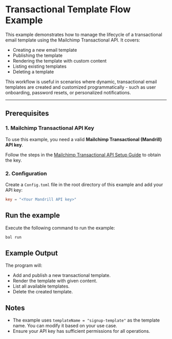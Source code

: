 # Transactional Template Flow Example

This example demonstrates how to manage the lifecycle of a transactional email template using the Mailchimp Transactional API. It covers:

- Creating a new email template
- Publishing the template
- Rendering the template with custom content
- Listing existing templates
- Deleting a template

This workflow is useful in scenarios where dynamic, transactional email templates are created and customized programmatically - such as user onboarding, password resets, or personalized notifications.

---

## Prerequisites

### 1. Mailchimp Transactional API Key

To use this example, you need a valid **Mailchimp Transactional (Mandrill) API key**.

Follow the steps in the [Mailchimp Transactional API Setup Guide](https://github.com/ballerina-platform/module-ballerinax-mailchimp.transactional/tree/main/README.md#setup-guide) to obtain the key.

### 2. Configuration

Create a `Config.toml` file in the root directory of this example and add your API key:

```toml
key = "<Your Mandrill API key>"
```

## Run the example

Execute the following command to run the example:

```bash
bal run
```

## Example Output

The program will:

- Add and publish a new transactional template.
- Render the template with given content.
- List all available templates.
- Delete the created template.

## Notes

- The example uses `templateName = "signup-template"` as the template name. You can modify it based on your use case.
- Ensure your API key has sufficient permissions for all operations.
